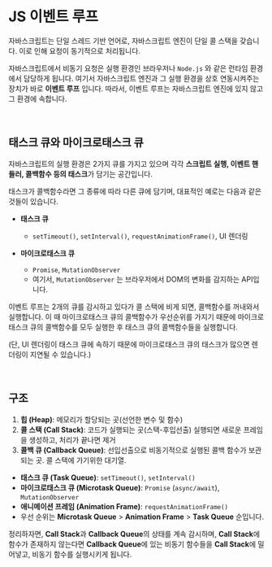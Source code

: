 # JS 이벤트 루프

자바스크립트는 단일 스레드 기반 언어로, 자바스크립트 엔진이 단일 콜 스택을 갖습니다. 이로 인해 요청이 동기적으로 처리됩니다.

자바스크립트에서 비동기 요청은 실행 환경인 브라우저나 `Node.js` 와 같은 런타임 환경에서 담당하게 됩니다. 여기서 자바스크립트
엔진과 그 실행 환경을 상호 연동시켜주는 장치가 바로 **이벤트 루프** 입니다. 따라서, 이벤트 루프는 자바스크립트 엔진에 있지 않고
그 환경에 속합니다.

<br>

## 태스크 큐와 마이크로태스크 큐

자바스크립트의 실행 환경은 2가지 큐를 가지고 있으며 각각 **스크립트 실행, 이벤트 핸들러, 콜백함수 등의 태스크**가 담기는 공간입니다.

태스크가 콜백함수라면 그 종류에 따라 다른 큐에 담기며, 대표적인 예로는 다음과 같은 것들이 있습니다.

- **태스크 큐**
  - `setTimeout()`, `setInterval()`, `requestAnimationFrame()`, UI 렌더링

- **마이크로태스크 큐**
  - `Promise`, `MutationObserver`
  - 여기서, `MutationObserver` 는 브라우저에서 DOM의 변화를 감지하는 API입니다.

이벤트 루프는 2개의 큐를 감시하고 있다가 콜 스택에 비게 되면, 콜백함수를 꺼내와서 실행합니다. 이 때 마이크로태스크 큐의 콜백함수가
우선순위를 가지기 때문에 마이크로태스크 큐의 콜백함수를 모두 실행한 후 태스크 큐의 콜백함수들을 실행합니다.

(단, UI 렌더링이 태스크 큐에 속하기 때문에 마이크로태스크 큐의 태스크가 많으면 렌더링이 지연될 수 있습니다.)

<br>

## 구조

1. **힙 (Heap)**: 메모리가 할당되는 곳(선언한 변수 및 함수)
2. **콜 스택 (Call Stack)**: 코드가 실행되는 곳(스택-후입선출) 실행되면 새로운 프레임을 생성하고, 처리가 끝나면 제거
3. **콜백 큐 (Callback Queue)**: 선입선출으로 비동기적으로 실행된 콜백 함수가 보관되는 곳. 콜 스택에 가기위한 대기열.
  - **태스크 큐 (Task Queue)**: `setTimeout()`, `setInterval()`
  - **마이크로태스크 큐 (Microtask Queue)**: `Promise` (`async/await`), `MutationObserver`
  - **애니메이션 프레임 (Animation Frame)**: `requestAnimationFrame()`
  - 우선 순위는 **Microtask Queue** > **Animation Frame** > **Task Queue** 순입니다.

정리하자면, **Call Stack**과 **Callback Queue**의 상태를 계속 감시하며, **Call Stack**에 함수가 존재하지 않는다면
**Callback Queue**에 있는 비동기 함수들을 **Call Stack**에 밀어넣고, 비동기 함수를 실행시키게 됩니다.